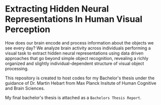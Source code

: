 # Extracting Hidden Neural Representations In Human Visual Perception

How does our brain encode and process information about the objects we see every day? We analyze brain activity across individuals performing a visual task to extract hidden neural representations using data driven approaches that go beyond simple object recognition, revealing a richly organized and slightly individual-dependent structure of visual object processing.

This repository is created to host codes for my Bachelor's thesis under the guidance of Dr. Martin Hebart from Max Planck Insitute of Human Cognitive and Brain Sciences.

My final bachelor's thesis is attached as a `Bachelors Thesis Report`.